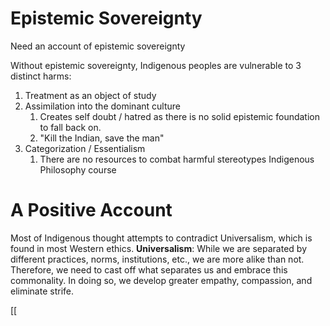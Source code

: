 
# Epistemic Sovereignty
Need an account of epistemic sovereignty

Without epistemic sovereignty, Indigenous peoples are vulnerable to 3 distinct harms:
1. Treatment as an object of study
2. Assimilation into the dominant culture
	1. Creates self doubt / hatred as there is no solid epistemic foundation to fall back on.
	2. "Kill the Indian, save the man"
3. Categorization / Essentialism
	1. There are no resources to combat harmful stereotypes
	Indigenous Philosophy course


# A Positive Account

Most of Indigenous thought attempts to contradict Universalism, which is found in most Western ethics. 
**Universalism**: While we are separated by different practices, norms, institutions, etc., we are more alike than not. Therefore, we need to cast off what separates us and embrace this commonality. In doing so, we develop greater empathy, compassion, and eliminate strife. 

[[